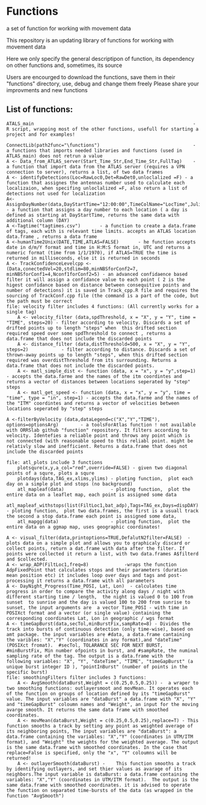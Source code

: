 # Functions
a set of function for working with movement data

This repository is an updating library of functions for working with movement data

Here we only specify the general descriptipon of function, its dependency on other functions and, sometimes, its source

Users are encourged to download the functions, save them in their "functions" directory, use, debug and change them freely
Please share your improvments and new functions

## List of functions:
	ATALS_main                                                          - R script, wrapping most of the other functions, usefull for starting a project and for examples!

	ConnectLib(path2func="\functions")                                  - a functions that imports needed libraries and functions (used in ATLAS_main) does not retrun a value
	A <- Data_from_ATLAS_server(Start_Time_Str,End_Time_Str,FullTag)    - a function that import data from the ATLAS server (requires a VPN connection to server), returns a list, of two data frames
	A <- identifyDetections(Loc=RawLoc0,Det=RawDet0,unloclalized =F) - a function that assignes the antennas number used to calculate each localizaion, when specifing unloclalized =F, also return a list of detections not used for localization
	A<- AssignDayNumber(data,DayStartTime="12:00:00",TimeColName="LocTime",Julian=FALSE) - a function that assigns a day number to each location ( a day is defined as starting at DayStartTime, returns the same data with additional column (DAY)
	A <-Tagtime("tagtimes.csv")       - a function to create a data.frame of tags, each with is relevant time limits. accepts an ATLAS location data.frame , returns a data frame
	A <-humanTime2Unix(DATE,TIME,ATLAS=FALSE)       - he function accepts date in d/m/Y format and time in H:M:S format in, UTC and returns a numeric format (time from 1/1/1970), if ATLAS=TRUE the time is returned in milliseconds, else it is returned in seconds
	A <- TrackConfidenceLevelcpp <- (Data,conectedVel=20,stdlim=80,minNBSforConf2=7, minNBSforConf1=4,Nconf1forConf2=5) - an advanced confidaence based filter it will assign a confidance value to each point ( 2 is the higest confidance based on distance between consequitive points and number of detections) it is saved in Track_cpp.R file and requires the sourcing of TrackConf.cpp file (the command is a part of the code, but the path must be correct
	file: velocity filter includes 4 functions: (All currently works for a single tag)
		A <- velocity_filter (data,spdThreshold, x = "X", y = "Y", time = "TIME", steps=20) - filter according to velocity. Discards a set of drifted points up to length "steps" when  this drifted section required speed over some spdThreshold to connect , returns a data.frame that does not include the discarded points 
		A <- distance_filter (data,distThreshold=500, x = "X", y = "Y", steps=2)            - filter according to distance. Discards a set of thrown-away points up to length "steps", when this drifted section required was overdistThreshold from its surrounding. Returns a  data.frame that does not include the discarded points. 
		A <- matl_simple_dist <- function (data, x = "x", y = "y",step=1) 		    - accepts the data.farme and the names of the itm coordintes and returns a vector of distances between locations seperated by "step" steps
		A <- matl_get_speed <- function (data, x = "x", y = "y", time = "time", type = "in", step=1) - accepts the data.farme and the names of the "ITM" coordintes and returns a vector of velocities between locations seperated by "step" steps
		
	A <-filterByVelocity (data,dataLegend=c("X","Y","TIME"), options=optionsArg)        - a toolsForAtlas function ! not available with ORRSlab github "function" repository. It filters according to velocity. Identefies a reliable point and throws any point which is not connected (with reasonable speed to this reliabl point. might be relativly slow and inefficient. Returns a data.frame that does not include the discarded points

	file: atl_plots include 3 functions
		plotsqure(x,y,a_col="red",override=FALSE) - given two diagonal points of a squre, plots a squre
		plotdays(data,TAG_ex,xlims,ylims) - ploting function,  plot each day on a simple plot and stops (no background)
		atl_mapleaf(data)                 - ploting function,  plot the entire data on a leaflet map, each point is assigned some data
		atl_mapleaf_withstops(list(FiltLoc1,bat_adp),Tags=TAG_ex,Days=dispDAY) - ploting function,  plot two data.frames, the first is a usuall track the second a stop data.frame each point is assigned some data, 
		atl_mapgg(data)                   - ploting function,  plot the entire data on a ggmap map, uses geographic coordinates!
		
	A <- visual_filter(data,printoptions=TRUE,DefalutN2filter=FALSE)  - plots data on a simple plot and allows you to graphicaly discard or collect points, return a dat.frame with data after the filter. If points were collected it return a list, with two data.frames A$filterd and $collected.
	A <- wrap_ADP(FiltLoc1,freq=8)             -wraps the function AdpFixedPoint that calculates stops and their parameters (duration mean position etc) it includes loop over days and tags and post-processing it returns a data.frame with all parameters
	A <- DayNight_Progress(Time_POSI, Lat, Lon)  - calculates time progress in order to compare the activity along days / night with different starting time / length,  the night is valued 0 to 100 from sunset  to sunrise and the day is valued 100 to 200 from sunrise to sunset, the input arguments are  a vector Time_POSI - with time in POSIXct format and a vector (or single value) containing the corresponding coordinates Lat, Lon in geographic / wgs format
	A <- timeGapBurst(data,secTol,minBurstFix,sampRate=8) - Divides the track into bursts of continuous detection (only time-wise), based on amt package. the input variables are #data, a data.frame cantaining the varibles: "X","Y" (coordinates in any format),and "dateTime" (POSIXct fromat).  #secTol, TOLARANCE SEC FOR NEXT BURST, #minBurstFix, Min number ofpoints in burst, and #sampRate, the numinal sampling rate of the tag. The output is a data.frame with the following variables: "X", "Y", "dateTime", "TIME", "timeGapBurst" (a unique burst integer ID ), "pointInBurst" (number of points in the specific burst)
	file: smoothingFilters filter includes 3 functions:
		A <- AvgSmooth(dataBurst,Weight = c(0.25,0.5,0.25)) -  a wraper to two smoothing functions: outlayersmoot and movMean. It operates each of the function on groups of location defined by its "timeGapBurst" value. The input variables are "dataBurst" a data.frame with "X", "Y" and "timeGapBurst" coloumn names and "Weight", an input for the moving avarge smooth. It returns the same data frame with smoothed coordinates. 
		A <- movMean(dataBurst,Weight = c(0.25,0.5,0.25),replace=T) - This function smooths a track by setting any point as weighted average of its neighboring points, The input variables are "dataBurst": a data.frame containing the variables: "X","Y" (coordinates in UTM/ITM format), and "Weight" the weights for the weighted average. The output is the same data.frame with smoothed coordinates. In the case that replace=False is specified, only the "x", "Y" coloumns will be returned!
		A <- outlayerSmooth(dataBurst) - 	This function smooths a track by identifying outlayers, and set thier values as avarage of its neighbors.The input variable is dataBurst: a data.frame containing the variables: "X","Y" (coordinates in UTM/ITM format).  The output is the same data.frame with smoothed coordinates. it is advised to operate the function on separated time-bursts of the data (as wrapped in the function "AvgSmooth")
	

